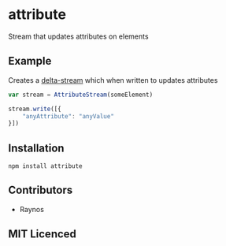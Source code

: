 # attribute

Stream that updates attributes on elements

## Example

Creates a [delta-stream][1] which when written to updates attributes

``` js
var stream = AttributeStream(someElement)

stream.write([{
    "anyAttribute": "anyValue"
}])
```

## Installation

`npm install attribute`

## Contributors

 - Raynos

## MIT Licenced

  [1]: http://github.com/Raynos/delta-stream